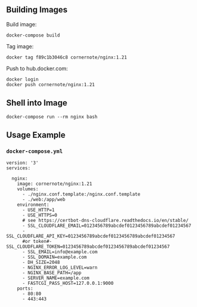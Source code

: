 ## Building Images

Build image:

```
docker-compose build
```

Tag image:

```
docker tag f89c1b3046c8 cornernote/nginx:1.21
```

Push to hub.docker.com:

```
docker login
docker push cornernote/nginx:1.21
```

## Shell into Image

```
docker-compose run --rm nginx bash
```


## Usage Example

### `docker-compose.yml`

```
version: '3'
services:

  nginx:
    image: cornernote/nginx:1.21
    volumes:
      - ./nginx.conf.template:/nginx.conf.template
      - ./web:/app/web
    environment:
      - USE_HTTP=1
      - USE_HTTPS=0
      # see https://certbot-dns-cloudflare.readthedocs.io/en/stable/
      - SSL_CLOUDFLARE_EMAIL=0123456789abcdef0123456789abcdef01234567
      - SSL_CLOUDFLARE_API_KEY=0123456789abcdef0123456789abcdef01234567
      #or token#- SSL_CLOUDFLARE_TOKEN=0123456789abcdef0123456789abcdef01234567
      - SSL_EMAIL=info@example.com
      - SSL_DOMAIN=example.com
      - DH_SIZE=2048
      - NGINX_ERROR_LOG_LEVEL=warn
      - NGINX_BASE_PATH=/app
      - SERVER_NAME=example.com
      - FASTCGI_PASS_HOST=127.0.0.1:9000
    ports:
      - 80:80
      - 443:443
```
